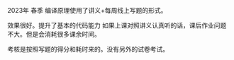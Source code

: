 2023年 春季
编译原理使用了讲义+每周线上写题的形式。


效果很好。提升了基本的代码能力
如果上课对照讲义认真听的话，课后作业问题不大。但是会消耗很多课余时间。


考核是按照写题的得分和耗时来的。没有另外的试卷考试。
